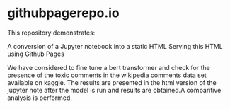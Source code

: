 # githubpagerepo.io

This repository demonstrates:

A conversion of a Jupyter notebook into a static HTML
Serving this HTML using Github Pages

We have considered to fine tune a bert transformer and check for the presence of the toxic comments in the wikipedia comments data set available on kaggle.
The results are presented in the html version of the jupyter note after the model is run and results are obtained.A comparitive analysis is performed.
